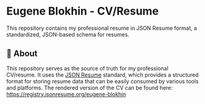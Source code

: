 # Eugene Blokhin - CV/Resume

This repository contains my professional resume in JSON Resume format, a standardized, JSON-based schema for resumes.

## 🚀 About

This repository serves as the source of truth for my professional CV/resume. It uses the [JSON Resume](https://jsonresume.org/) standard, which provides a structured format for storing resume data that can be easily consumed by various tools and platforms.
The rendered version of the CV can be found here: https://registry.jsonresume.org/eugene-blokhin
